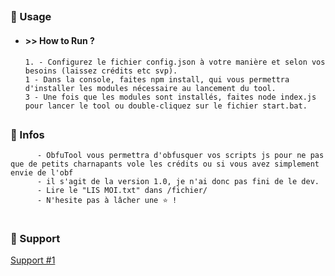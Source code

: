 ##  


### 🛒 Usage  

- #### >> How to Run ?
      1. - Configurez le fichier config.json à votre manière et selon vos besoins (laissez crédits etc svp).
      1 - Dans la console, faites npm install, qui vous permettra d'installer les modules nécessaire au lancement du tool.
      3 - Une fois que les modules sont installés, faites node index.js pour lancer le tool ou double-cliquez sur le fichier start.bat.
##

 
 ### 🍬 Infos
          - ObfuTool vous permettra d'obfusquer vos scripts js pour ne pas que de petits charnapants vole les crédits ou si vous avez simplement envie de l'obf
          - il s'agit de la version 1.0, je n'ai donc pas fini de le dev.
          - Lire le "LIS MOI.txt" dans /fichier/
          - N'hesite pas à lâcher une ⭐ ! 

 

#   

### 🧰 Support

  <a href="https://discord.gg/lightgen">  Support #1</a>


##  
